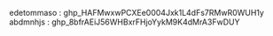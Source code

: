edetommaso : 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
abdmnhjs : 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
